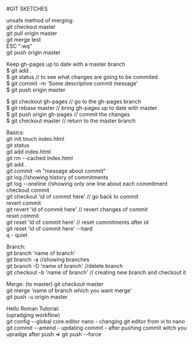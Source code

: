 #GIT SKETCHES 

unsafe method of merging:  
git checkout master  
git pull origin master  
git merge test  
ESC ":wq"  
git push origin master  
  
Keep gh-pages up to date with a master branch  
$ git add .  
$ git status // to see what changes are going to be commited  
$ git commit -m 'Some descriptive commit message'  
$ git push origin master  
  
$ git checkout gh-pages // go to the gh-pages branch  
$ git rebase master // bring gh-pages up to date with master  
$ git push origin gh-pages // commit the changes  
$ git checkout master // return to the master branch  
  
Basics:  
git init
touch index.html  
git status  
git add index.html  
git rm --cached index.html  
git add .  
git commit -m "message about commit"  
git log   //showing history of commitments  
git log --oneline //showing only one line about each commitment  
checkout commit  
git checkout 'id of commit here'  // go back to commit  
revert commit  
git revert 'id of commit here' // revert changes of commit  
reset commit  
git reset 'id of commit here' // reset commitments after id  
git reset 'id of commit here' --hard  
q - quiet  

Branch:  
git branch 'name of branch'  
git branch -a  //showing branches  
git branch -D 'name of branch' //delete branch  
git checkout -b 'name of branch' // creating new branch and checkout it  

Merge: (to master) 
git checkout master  
git merge 'name of branch which you want merge'  
git push -u origin master


Hello Roman Tutorial:  
(upradging workflow)  
git config --global core.editor nano - changing git editor from vi to nano  
git commit --amend - updating commit - after pushing commit witch you upradge after push => git push --force  